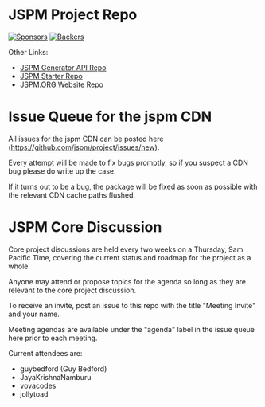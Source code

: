 # JSPM Project Repo

[![Sponsors](https://opencollective.com/jspm/tiers/sponsor/badge.svg?label=sponsor&color=brightgreen)](https://opencollective.com/jspm)
[![Backers](https://opencollective.com/jspm/tiers/badge.svg)](https://opencollective.com/jspm)

Other Links:
* [JSPM Generator API Repo](https://github.com/jspm/generator)
* [JSPM Starter Repo](https://github.com/jspm/jspm-starter)
* [JSPM.ORG Website Repo](https://github.com/jspm/jspm.org)

# Issue Queue for the jspm CDN

All issues for the jspm CDN can be posted here (https://github.com/jspm/project/issues/new).

Every attempt will be made to fix bugs promptly, so if you suspect a CDN bug please do write up the case.

If it turns out to be a bug, the package will be fixed as soon as possible with the relevant CDN cache paths flushed.

# JSPM Core Discussion

Core project discussions are held every two weeks on a Thursday, 9am Pacific Time, covering the current status and roadmap for the project as a whole.

Anyone may attend or propose topics for the agenda so long as they are relevant to the core project discussion.

To receive an invite, post an issue to this repo with the title "Meeting Invite" and your name.

Meeting agendas are available under the "agenda" label in the issue queue here prior to each meeting.

Current attendees are:
* guybedford (Guy Bedford)
* JayaKrishnaNamburu
* vovacodes
* jollytoad
